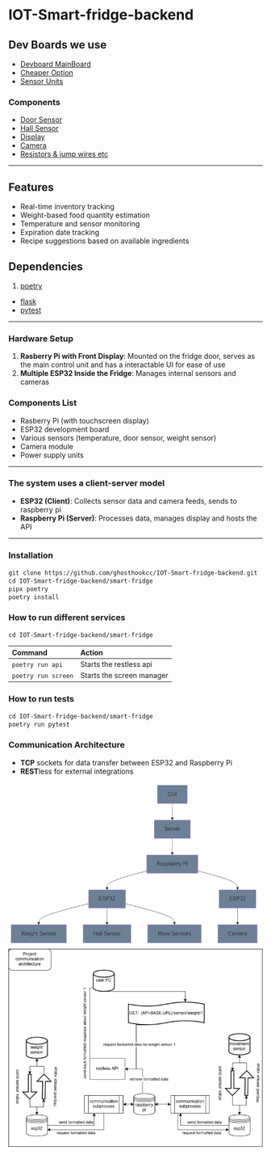 # IOT-Smart-fridge-backend

## Dev Boards we use 

* [Devboard MainBoard](https://www.raspberrypi.com/products/raspberry-pi-5/)
* [Cheaper Option](https://www.raspberrypi.com/)
* [Sensor Units](https://www.espressif.com/en/products/socs/esp32)
### Components
* [Door Sensor](https://www.kjell.com/se/produkter/smarta-hem/smarta-sensorer/smarta-magnetkontakter/tp-link-tapo-t110-magnetsensor-p65257)
* [Hall Sensor](https://www.elfa.se/sv/givare/hall-och-reed-sensorer/halleffektsensorer/c/cat-DNAV_PL_130601)
* [Display](https://www.amazon.se/s?k=Raspberry+Pi+Screen+7+inch+DSI+Touch+Screen&crid=3PAK537A9J8W&sprefix=raspberry+pi+screen+7+inch+dsi+touch+screen%2Caps%2C117&ref=nb_sb_noss)
* [Camera](https://www.electrokit.com/en/esp32-cam-utvecklingskort-med-wifi-och-kamera)
* [Resistors & jump wires etc](https://www.digikey.se/?gclsrc=aw.ds&&utm_adgroup=General&utm_source=google&utm_medium=cpc&utm_campaign=SE_Brand_Digi-Key&utm_term=digikey&productid=&utm_content=General&utm_id=go_cmp-237650306_adg-13837730786_ad-535737722073_kwd-13013986_dev-c_ext-_prd-_sig-Cj0KCQiA4-y8BhC3ARIsAHmjC_HThvmMRlUaWEhMMsr9w_Qud-Xe6K-GQS8t3ySLGSlWILlTkvvRQnoaAhxAEALw_wcB&gad_source=1&gclid=Cj0KCQiA4-y8BhC3ARIsAHmjC_HThvmMRlUaWEhMMsr9w_Qud-Xe6K-GQS8t3ySLGSlWILlTkvvRQnoaAhxAEALw_wcB&gclsrc=aw.ds)


*** ***

## Features

* Real-time inventory tracking
* Weight-based food quantity estimation
* Temperature and sensor monitoring
* Expiration date tracking
* Recipe suggestions based on available ingredients

## Dependencies
1. [poetry](https://python-poetry.org/)
  * [flask](https://flask.palletsprojects.com/en/stable/)
  * [pytest](https://docs.pytest.org/en/stable/)


*** ***


### Hardware Setup

1. **Rasberry Pi with Front Display**: Mounted on the fridge door, serves as the main control unit and has a interactable UI for ease of use 
2. **Multiple ESP32 Inside the Fridge**: Manages internal sensors and cameras

### Components List


* Rasberry Pi (with touchscreen display)
* ESP32 development board
* Various sensors (temperature, door sensor, weight sensor)
* Camera module
* Power supply units


*** ***


### The system uses a client-server model

* **ESP32 (Client)**: Collects sensor data and camera feeds, sends to raspberry pi
* **Raspberry Pi (Server)**: Processes data, manages display and hosts the API


*** *** 


### Installation
```
git clone https://github.com/ghosthookcc/IOT-Smart-fridge-backend.git
cd IOT-Smart-fridge-backend/smart-fridge
pipx poetry
poetry install
```

### How to run different services 
```
cd IOT-Smart-fridge-backend/smart-fridge
```

| Command                   | Action                    |
| :------------------------ | :------------------------ |
| `poetry run api`          | Starts the restless api   |
| `poetry run screen`       | Starts the screen manager |


### How to run tests
```
cd IOT-Smart-fridge-backend/smart-fridge
poetry run pytest
```

### Communication Architecture
* **TCP** sockets for data transfer between ESP32 and Raspberry Pi
* **REST**less for external integrations

![Described Topology Architecture](Diagram.png "Topology Architecture")
![Described Communication Architecture](IOT-Smart-fridge.drawio.png "Communication Architecture")
